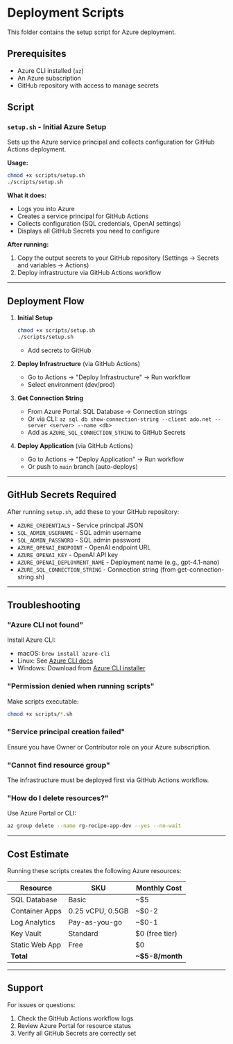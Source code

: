 # Deployment Scripts

This folder contains the setup script for Azure deployment.

## Prerequisites

- Azure CLI installed (`az`)
- An Azure subscription
- GitHub repository with access to manage secrets

## Script

### `setup.sh` - Initial Azure Setup

Sets up the Azure service principal and collects configuration for GitHub Actions deployment.

**Usage:**
```bash
chmod +x scripts/setup.sh
./scripts/setup.sh
```

**What it does:**
- Logs you into Azure
- Creates a service principal for GitHub Actions
- Collects configuration (SQL credentials, OpenAI settings)
- Displays all GitHub Secrets you need to configure

**After running:**
1. Copy the output secrets to your GitHub repository (Settings → Secrets and variables → Actions)
2. Deploy infrastructure via GitHub Actions workflow

---

## Deployment Flow

1. **Initial Setup**
   ```bash
   chmod +x scripts/setup.sh
   ./scripts/setup.sh
   ```
   - Add secrets to GitHub

2. **Deploy Infrastructure** (via GitHub Actions)
   - Go to Actions → "Deploy Infrastructure" → Run workflow
   - Select environment (dev/prod)

3. **Get Connection String**
   - From Azure Portal: SQL Database → Connection strings
   - Or via CLI: `az sql db show-connection-string --client ado.net --server <server> --name <db>`
   - Add as `AZURE_SQL_CONNECTION_STRING` to GitHub Secrets

4. **Deploy Application** (via GitHub Actions)
   - Go to Actions → "Deploy Application" → Run workflow
   - Or push to `main` branch (auto-deploys)

---

## GitHub Secrets Required

After running `setup.sh`, add these to your GitHub repository:

- `AZURE_CREDENTIALS` - Service principal JSON
- `SQL_ADMIN_USERNAME` - SQL admin username
- `SQL_ADMIN_PASSWORD` - SQL admin password
- `AZURE_OPENAI_ENDPOINT` - OpenAI endpoint URL
- `AZURE_OPENAI_KEY` - OpenAI API key
- `AZURE_OPENAI_DEPLOYMENT_NAME` - Deployment name (e.g., gpt-4.1-nano)
- `AZURE_SQL_CONNECTION_STRING` - Connection string (from get-connection-string.sh)

---

## Troubleshooting

### "Azure CLI not found"
Install Azure CLI:
- macOS: `brew install azure-cli`
- Linux: See [Azure CLI docs](https://docs.microsoft.com/en-us/cli/azure/install-azure-cli)
- Windows: Download from [Azure CLI installer](https://aka.ms/installazurecliwindows)

### "Permission denied when running scripts"
Make scripts executable:
```bash
chmod +x scripts/*.sh
```

### "Service principal creation failed"
Ensure you have Owner or Contributor role on your Azure subscription.

### "Cannot find resource group"
The infrastructure must be deployed first via GitHub Actions workflow.

### "How do I delete resources?"
Use Azure Portal or CLI:
```bash
az group delete --name rg-recipe-app-dev --yes --no-wait
```

---

## Cost Estimate

Running these scripts creates the following Azure resources:

| Resource | SKU | Monthly Cost |
|----------|-----|--------------|
| SQL Database | Basic | ~$5 |
| Container Apps | 0.25 vCPU, 0.5GB | ~$0-2 |
| Log Analytics | Pay-as-you-go | ~$0-1 |
| Key Vault | Standard | $0 (free tier) |
| Static Web App | Free | $0 |
| **Total** | | **~$5-8/month** |

---

## Support

For issues or questions:
1. Check the GitHub Actions workflow logs
2. Review Azure Portal for resource status
3. Verify all GitHub Secrets are correctly set
